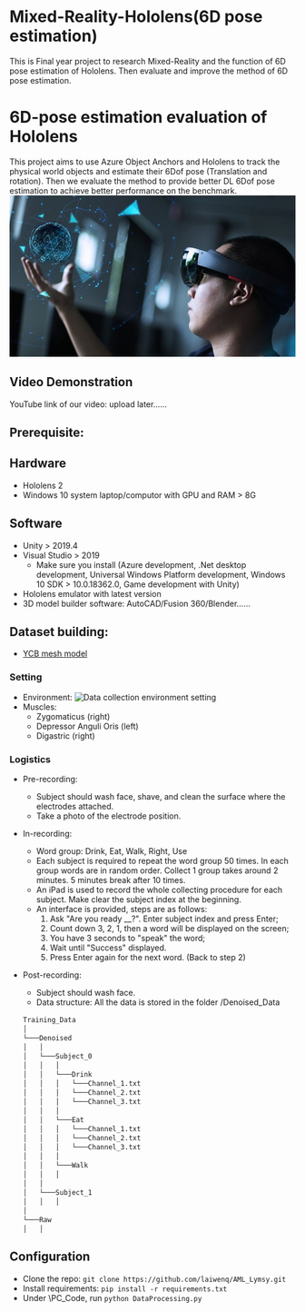 # Mixed-Reality-Hololens(6D pose estimation)
 This is Final year project to research Mixed-Reality and the function of 6D pose estimation of Hololens. Then evaluate and improve the method of 6D pose estimation.


# 6D-pose estimation evaluation of Hololens

This project aims to use Azure Object Anchors and Hololens to track the physical world objects and estimate their 6Dof pose (Translation and rotation).
Then we evaluate the method to provide better DL 6Dof pose estimation to achieve better performance on the benchmark.
![](https://github.com/Anthony-EEE/Mixed-Reality-Hololens-6D-pose-estimation/blob/main/Images/msft-hololens-2.jpeg)
## Video Demonstration
YouTube link of our video: upload later......

## Prerequisite:
  ## Hardware

  * Hololens 2
  * Windows 10 system laptop/computor with GPU and RAM > 8G

  ## Software
  * Unity > 2019.4
  * Visual Studio > 2019
    * Make sure you install (Azure development, .Net desktop development, Universal Windows Platform development, Windows 10 SDK > 10.0.18362.0, Game development with Unity)
  * Hololens emulator with latest version
  * 3D model builder software: AutoCAD/Fusion 360/Blender......

## Dataset building:
* [YCB mesh model](https://www.ycbbenchmarks.com/)

### Setting

* Environment:
    ![Data collection environment setting](/Experiment_Setting/setting.jpg)
* Muscles:
  * Zygomaticus (right)
  * Depressor Anguli Oris (left)
  * Digastric (right)

### Logistics

* Pre-recording:
  * Subject should wash face, shave, and clean the surface where the electrodes attached.
  * Take a photo of the electrode position.
* In-recording:
  * Word group: Drink, Eat, Walk, Right, Use
  * Each subject is required to repeat the word group 50 times. In each group words are in random order. Collect 1 group takes around 2 minutes. 5 minutes break after 10 times.
  * An iPad is used to record the whole collecting procedure for each subject. Make clear the subject index at the beginning.
  * An interface is provided, steps are as follows:
      1. Ask "Are you ready __?". Enter subject index and press Enter;
      2. Count down 3, 2, 1, then a word will be displayed on the screen;
      3. You have 3 seconds to "speak" the word;
      4. Wait until "Success" displayed.
      5. Press Enter again for the next word. (Back to step 2)
  
* Post-recording:
  * Subject should wash face.
  * Data structure: All the data is stored in the folder /Denoised_Data

  ```
  Training_Data
  │ 
  └───Denoised 
  │   │
  │   └───Subject_0
  │   │   │
  │   │   └───Drink 
  │   │   │   └───Channel_1.txt  
  │   │   │   └───Channel_2.txt 
  │   │   │   └───Channel_3.txt
  │   │   │   
  │   │   └───Eat
  │   │   │   └───Channel_1.txt
  │   │   │   └───Channel_2.txt
  │   │   │   └───Channel_3.txt
  │   │   │
  │   │   └───Walk
  │   │   │
  │   │   
  │   └───Subject_1
  │   │   │
  │
  └───Raw
  │   │
  ```

## Configuration

* Clone the repo: `git clone https://github.com/laiwenq/AML_Lymsy.git`
* Install requirements: `pip install -r requirements.txt`
* Under \PC_Code, run `python DataProcessing.py`
